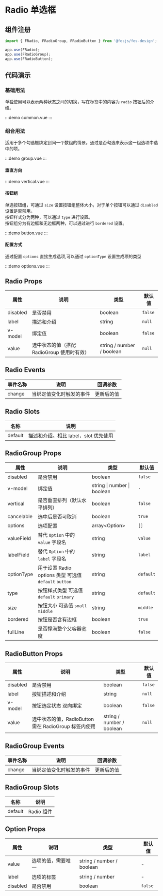 # Radio 单选框

## 组件注册

```js
import { FRadio, FRadioGroup, FRadioButton } from '@fesjs/fes-design';

app.use(FRadio);
app.use(FRadioGroup);
app.use(FRadioButton);
```

## 代码演示

### 基础用法

单独使用可以表示两种状态之间的切换，写在标签中的内容为 `radio` 按钮后的介绍。

:::demo
common.vue
:::

### 组合用法

适用于多个勾选框绑定到同一个数组的情景，通过是否勾选来表示这一组选项中选中的项。

:::demo
group.vue
:::

#### 垂直方向

:::demo
vertical.vue
:::

#### 按钮组

单选按钮组，可通过 `size` 设置按钮组整体大小，对于单个按钮可以通过 `disabled` 设置是否禁用。  
按钮样式分为两种，可以通过 `type` 进行设置。  
按钮组分为有边框和无边框两种，可以通过进行 `bordered` 设置。

:::demo
button.vue
:::

#### 配置方式

通过配置 `options` 直接生成选项,可以通过 `optionType` 设置生成项的类型

:::demo
options.vue
:::

## Radio Props

| 属性     | 说明                                       | 类型                      | 默认值  |
| -------- | ------------------------------------------ | ------------------------- | ------- |
| disabled | 是否禁用                                   | boolean                   | `false` |
| label    | 描述和介绍                                 | string                    | `null`  |
| v-model  | 绑定值                                     | boolean                   | `false` |
| value    | 选中状态的值（搭配 RadioGroup 使用时有效） | string / number / boolean | `null`  |

## Radio Events

| 事件名称 | 说明                     | 回调参数   |
| -------- | ------------------------ | ---------- |
| change   | 当绑定值变化时触发的事件 | 更新后的值 |

## Radio Slots

| 名称    | 说明                                  |
| ------- | ------------------------------------- |
| default | 描述和介绍。相比 label，slot 优先使用 |

## RadioGroup Props

| 属性       | 说明                                                  | 类型                        | 默认值    |
| ---------- | ----------------------------------------------------- | --------------------------- | --------- |
| disabled   | 是否禁用                                              | boolean                     | `false`   |
| v-model    | 绑定值                                                | string \| number \| boolean | `-`       |
| vertical   | 是否垂直排列（默认水平排列）                          | boolean                     | `false`   |
| cancelable | 选中后是否可取消                                      | boolean                     | `true`    |
| options    | 选项配置                                              | array\<Option\>             | `[]`      |
| valueField | 替代 `Option` 中的 `value` 字段名                     | string                      | `value`   |
| labelField | 替代 `Option` 中的 `label` 字段名                     | string                      | `label`   |
| optionType | 用于设置 Radio options 类型 可选值 `default` `button` | string                      | `default` |
| type       | 按钮样式类型 可选值 `default` `primary`               | string                      | `default` |
| size       | 按钮大小 可选值 `small` `middle`                      | string                      | `middle`  |
| bordered   | 按钮是否含有边框                                      | boolean                     | `true`    |
| fullLine   | 是否撑满整个父容器宽度                                | boolean                     | `false`   |

## RadioButton Props

| 属性     | 说明                                                 | 类型                      | 默认值  |
| -------- | ---------------------------------------------------- | ------------------------- | ------- |
| disabled | 是否禁用                                             | boolean                   | `false` |
| label    | 按钮描述和介绍                                       | string                    | `null`  |
| v-model  | 按钮选定状态 双向绑定                                | boolean                   | `false` |
| value    | 选中状态的值，RadioButton 需在 RadioGroup 标签内使用 | string / number / boolean | `null`  |

## RadioGroup Events

| 事件名称 | 说明                     | 回调参数   |
| -------- | ------------------------ | ---------- |
| change   | 当绑定值变化时触发的事件 | 更新后的值 |

## RadioGroup Slots

| 名称    | 说明       |
| ------- | ---------- |
| default | Radio 组件 |

## Option Props

| 属性     | 说明               | 类型                      | 默认值  |
| -------- | ------------------ | ------------------------- | ------- |
| value    | 选项的值，需要唯一 | string / number / boolean | -       |
| label    | 选项的标签         | string / number           | -       |
| disabled | 是否禁用           | boolean                   | `false` |
